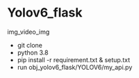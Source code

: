 # Yolov6_flask
img_video_img
- git clone
- python 3.8
- pip install -r requirement.txt & setup.txt
- run obj_yolov6_flask/YOLOV6/my_api.py
  
